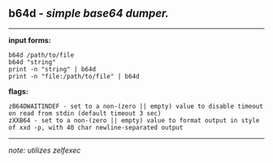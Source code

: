 ‎
=

## b64d - *simple base64 dumper.*

--------------------------------------------------------------

**input forms:** 

    b64d /path/to/file
    b64d "string"
    print -n "string" | b64d
    print -n "file:/path/to/file" | b64d


**flags:**

    zB64DWAITINDEF - set to a non-(zero || empty) value to disable timeout on read from stdin (default timeout 3 sec)
    zXXB64 - set to a non-(zero || empty) value to format output in style of xxd -p, with 40 char newline-separated output

---------------------------------------------------------------

*note: utilizes zelfexec*
